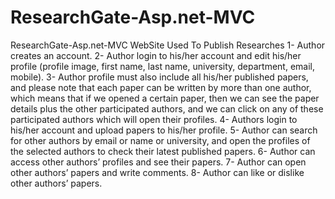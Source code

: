 # ResearchGate-Asp.net-MVC
ResearchGate-Asp.net-MVC WebSite Used To Publish Researches
1- Author creates an account.
2- Author login to his/her account and edit his/her profile (profile image, 
first name, last name, university, department, email, mobile).
3- Author profile must also include all his/her published papers, and please 
note that each paper can be written by more than one author, which 
means that if we opened a certain paper, then we can see the paper 
details plus the other participated authors, and we can click on any of 
these participated authors which will open their profiles.
4- Authors login to his/her account and upload papers to his/her profile.
5- Author can search for other authors by email or name or university, and 
open the profiles of the selected authors to check their latest published 
papers.
6- Author can access other authors’ profiles and see their papers.
7- Author can open other authors’ papers and write comments.
8- Author can like or dislike other authors’ papers.
